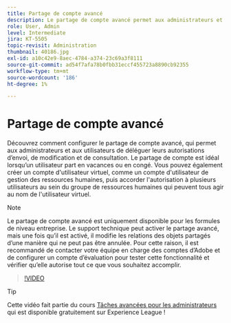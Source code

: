 ```yaml
---
title: Partage de compte avancé
description: Le partage de compte avancé permet aux administrateurs et aux utilisateurs de déléguer leurs autorisations d’envoi, de modification et d’affichage
role: User, Admin
level: Intermediate
jira: KT-5505
topic-revisit: Administration
thumbnail: 40186.jpg
exl-id: a10c42e9-8aec-4784-a374-23c69a3f8111
source-git-commit: ad54f7afa78b0fbb31eccf455723a8890cb92355
workflow-type: tm+mt
source-wordcount: '186'
ht-degree: 1%

---
```


# Partage de compte avancé

Découvrez comment configurer le partage de compte avancé, qui permet aux administrateurs et aux utilisateurs de déléguer leurs autorisations d’envoi, de modification et de consultation. Le partage de compte est idéal lorsqu’un utilisateur part en vacances ou en congé. Vous pouvez également créer un compte d&#39;utilisateur virtuel, comme un compte d&#39;utilisateur de gestion des ressources humaines, puis accorder l&#39;autorisation à plusieurs utilisateurs au sein du groupe de ressources humaines qui peuvent tous agir au nom de l&#39;utilisateur virtuel.

>[!NOTE]
>
>Le partage de compte avancé est uniquement disponible pour les formules de niveau entreprise. Le support technique peut activer le partage avancé, mais une fois qu’il est activé, il modifie les relations des objets partagés d’une manière qui ne peut pas être annulée. Pour cette raison, il est recommandé de contacter votre équipe en charge des comptes d’Adobe et de configurer un compte d’évaluation pour tester cette fonctionnalité et vérifier qu’elle autorise tout ce que vous souhaitez accomplir.

>[!VIDEO](https://video.tv.adobe.com/v/40186?quality=12&learn=on&hidetitle=true)

>[!TIP]
>
>Cette vidéo fait partie du cours [Tâches avancées pour les administrateurs](https://experienceleague.adobe.com/?recommended=Sign-A-1-2020.1) qui est disponible gratuitement sur Experience League !
